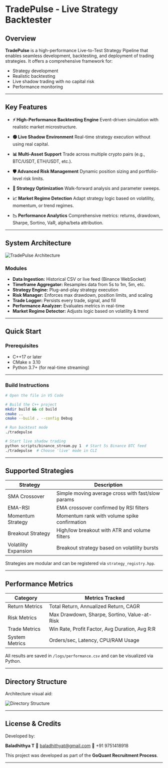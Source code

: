 

# **TradePulse - Live Strategy Backtester**

## **Overview**

**TradePulse** is a high-performance Live-to-Test Strategy Pipeline that enables seamless development, backtesting, and deployment of trading strategies. It offers a comprehensive framework for:

* Strategy development
* Realistic backtesting
* Live shadow trading with no capital risk
* Performance monitoring

---

## **Key Features**

* **⚡ High-Performance Backtesting Engine**
  Event-driven simulation with realistic market microstructure.

* **🟢 Live Shadow Environment**
  Real-time strategy execution without using real capital.

* **📊 Multi-Asset Support**
  Trade across multiple crypto pairs (e.g., BTC/USDT, ETH/USDT, etc.).

* **🛡️ Advanced Risk Management**
  Dynamic position sizing and portfolio-level risk limits.

* **🧠 Strategy Optimization**
  Walk-forward analysis and parameter sweeps.

* **📈 Market Regime Detection**
  Adapt strategy logic based on volatility, momentum, or trend regimes.

* **📉 Performance Analytics**
  Comprehensive metrics: returns, drawdown, Sharpe, Sortino, VaR, alpha/beta attribution.

---

## **System Architecture**

![TradePulse Architecture](https://github.com/user-attachments/assets/3033de4d-8e40-4563-aba2-ed08f12f588a)

### **Modules**

* **Data Ingestion:** Historical CSV or live feed (Binance WebSocket)
* **Timeframe Aggregator:** Resamples data from 5s to 1m, 5m, etc.
* **Strategy Engine:** Plug-and-play strategy execution
* **Risk Manager:** Enforces max drawdown, position limits, and scaling
* **Trade Logger:** Persists every trade, signal, and fill
* **Performance Analyzer:** Evaluates metrics in real-time
* **Market Regime Detector:** Adjusts logic based on volatility & trend

---

## **Quick Start**

### **Prerequisites**

* C++17 or later
* CMake ≥ 3.10
* Python 3.7+ (for real-time streaming)

---

### **Build Instructions**

```bash
# Open the file in VS Code

# Build the C++ project
mkdir build && cd build
cmake ..
cmake --build . --config Debug

# Run backtest mode
./tradepulse

# Start live shadow trading
python scripts/binance_stream.py 1  # Start 5s Binance BTC feed
./tradepulse  # Choose 'live' mode in CLI
```

---

## **Supported Strategies**

| Strategy             | Description                                       |
| -------------------- | ------------------------------------------------- |
| SMA Crossover        | Simple moving average cross with fast/slow params |
| EMA-RSI              | EMA crossover confirmed by RSI filters            |
| Momentum Strategy    | Momentum rank with volume spike confirmation      |
| Breakout Strategy    | High/low breakout with ATR and volume filters     |
| Volatility Expansion | Breakout strategy based on volatility bursts      |

Strategies are modular and can be registered via `strategy_registry.hpp`.

---

## **Performance Metrics**

| Category       | Metrics Tracked                                 |
| -------------- | ----------------------------------------------- |
| Return Metrics | Total Return, Annualized Return, CAGR           |
| Risk Metrics   | Max Drawdown, Sharpe, Sortino, Value-at-Risk    |
| Trade Metrics  | Win Rate, Profit Factor, Avg Duration, Avg R\:R |
| System Metrics | Orders/sec, Latency, CPU/RAM Usage              |

All results are saved in `/logs/performance.csv` and can be visualized via Python.

---

## **Directory Structure**

Architecture visual aid:

![Directory Structure](https://github.com/user-attachments/assets/44e21f74-53e6-4e8d-b4ae-5645f6bc2a06)

---

## **License & Credits**

Developed by:

**Baladhithya T**
📧 [baladhithyat@gmail.com](mailto:baladhithyat@gmail.com)
📱 +91 9751418918

This project was developed as part of the **GoQuant Recruitment Process**.

---

